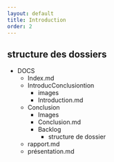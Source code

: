 ```yaml
---
layout: default
title: Introduction
order: 2
---
```

<!--  -->
## structure des dossiers
- DOCS
  - Index.md
  - IntroducConclusiontion
    - images
    - Introduction.md
  - Conclusion
    - Images
    - Conclusion.md
    - Backlog
      - structure de dossier
  -  rapport.md
  -  présentation.md
